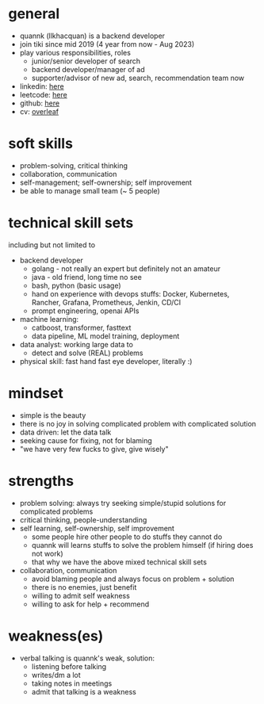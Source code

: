 # general

- quannk (llkhacquan) is a backend developer
- join tiki since mid 2019 (4 year from now - Aug 2023)
- play various responsibilities, roles
	- junior/senior developer of search
	- backend developer/manager of ad
	- supporter/advisor of new ad, search, recommendation team now
- linkedin: [here](https://www.linkedin.com/in/llkhacquan/)
- leetcode: [here](https://leetcode.com/llkhacquan/)
- github: [here](https://github.com/llkhacquan/)
- cv: [overleaf](https://www.overleaf.com/read/dyprsmhshsbj)

# soft skills

- problem-solving, critical thinking
- collaboration, communication  
- self-management; self-ownership; self improvement
- be able to manage small team (~ 5 people)


# technical skill sets

including but not limited to
- backend developer
	- golang - not really an expert but definitely not an amateur
	- java - old friend, long time no see
	- bash, python (basic usage)
	- hand on experience with devops stuffs: Docker, Kubernetes, Rancher, Grafana, Prometheus, Jenkin, CD/CI
	- prompt engineering, openai APIs
- machine learning:
	- catboost, transformer, fasttext
	- data pipeline, ML model training, deployment
- data analyst: working large data to
	- detect and solve (REAL) problems
- physical skill: fast hand fast eye developer, literally :)


# mindset

- simple is the beauty
- there is no joy in solving complicated problem with complicated solution
- data driven: let the data talk
- seeking cause for fixing, not for blaming
- "we have very few fucks to give, give wisely"


# strengths

- problem solving: always try seeking simple/stupid solutions for complicated problems
- critical thinking, people-understanding
- self learning, self-ownership, self improvement
	- some people hire other people to do stuffs they cannot do
	- quannk will learns stuffs to solve the problem himself (if hiring does not work)
	- that why we have the above mixed technical skill sets
- collaboration, communication
	- avoid blaming people and always focus on problem + solution
	- there is no enemies, just benefit
	- willing to admit self weakness
	- willing to ask for help + recommend
# weakness(es)

- verbal talking is quannk's weak, solution:
	- listening before talking
	- writes/dm a lot
	- taking notes in meetings
	- admit that talking is a weakness



